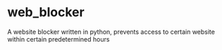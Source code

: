 # web_blocker
A website blocker written in python, prevents access to certain website within certain predetermined hours
